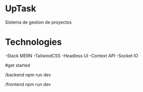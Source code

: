 # UpTask
Sistema de gestion de proyectos


# Technologies

-Stack MERN
-TailwindCSS
-Headless UI
-Context API
-Socket IO

#get started

/backend 
npm run dev

/frontend
npm run dev
